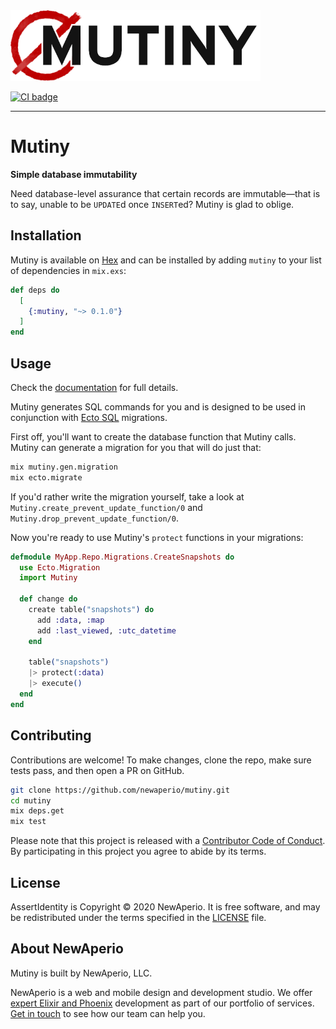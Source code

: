 <img alt="Mutiny wordmark with red crossed-out circle" src="logo.png" width="400" height="113" />

[![CI badge](https://github.com/newaperio/mutiny/workflows/CI/badge.svg)](https://github.com/newaperio/mutiny/actions?query=workflow%3ACI)

---

# Mutiny

**Simple database immutability**

Need database-level assurance that certain records are immutable—that is to
say, unable to be `UPDATE`d once `INSERT`ed? Mutiny is glad to oblige.

## Installation

Mutiny is available on [Hex][hex] and can be installed by
adding `mutiny` to your list of dependencies in `mix.exs`:

```elixir
def deps do
  [
    {:mutiny, "~> 0.1.0"}
  ]
end
```

## Usage

Check the [documentation][hex] for full details.

Mutiny generates SQL commands for you and is designed to be used in conjunction
with [Ecto SQL][ecto] migrations.

First off, you'll want to create the database function that Mutiny calls.
Mutiny can generate a migration for you that will do just that:

```sh
mix mutiny.gen.migration
mix ecto.migrate
```

If you'd rather write the migration yourself, take a look at
`Mutiny.create_prevent_update_function/0` and
`Mutiny.drop_prevent_update_function/0`.

Now you're ready to use Mutiny's `protect` functions in your migrations:

```elixir
defmodule MyApp.Repo.Migrations.CreateSnapshots do
  use Ecto.Migration
  import Mutiny

  def change do
    create table("snapshots") do
      add :data, :map
      add :last_viewed, :utc_datetime
    end

    table("snapshots")
    |> protect(:data)
    |> execute()
  end
end
```

## Contributing

Contributions are welcome! To make changes, clone the repo, make sure tests
pass, and then open a PR on GitHub.

```sh
git clone https://github.com/newaperio/mutiny.git
cd mutiny
mix deps.get
mix test
```

Please note that this project is released with a [Contributor Code of
Conduct][coc]. By participating in this project you agree to abide by its
terms.

## License

AssertIdentity is Copyright © 2020 NewAperio. It is free software, and may be
redistributed under the terms specified in the [LICENSE][license] file.

## About NewAperio

Mutiny is built by NewAperio, LLC.

NewAperio is a web and mobile design and development studio. We offer [expert
Elixir and Phoenix][services] development as part of our portfolio of services.
[Get in touch][contact] to see how our team can help you.


[hex]: https://hexdocs.pm/mutiny
[ecto]: https://hex.pm/ecto_sql
[coc]: https://github.com/newaperio/mutiny/blob/master/CODE_OF_CONDUCT.md
[license]: https://github.com/newaperio/mutiny/blob/master/LICENSE
[services]: https://newaperio.com/services#elixir?utm_source=github
[contact]: https://newaperio.com/contact?utm_source=github
